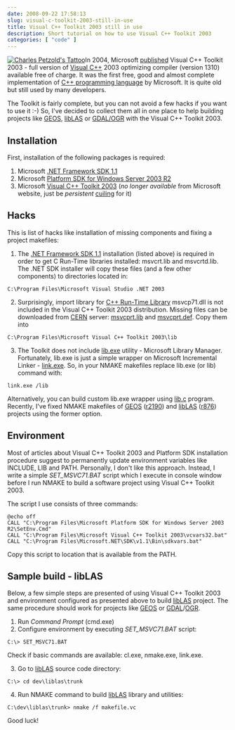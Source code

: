 ```yaml
---
date: 2008-09-22 17:58:13
slug: visual-c-toolkit-2003-still-in-use
title: Visual C++ Toolkit 2003 still in use
description: Short tutorial on how to use Visual C++ Toolkit 2003
categories: [ "code" ]
---
```


[![Charles Petzold's Tattoo](/images/logos/charles-petzold-tattoo.jpg)](http://www.charlespetzold.com/)In 2004, Microsoft
[published](http://blogs.msdn.com/brianjo/archive/2004/04/17/115335.aspx) Visual C++ Toolkit 2003 - full version of
[Visual C++](http://en.wikipedia.org/wiki/Visual_C++) 2003 optimizing compiler (version 1310) available free of charge.
It was the first free, good and almost complete implementation of [C++ programming language](http://en.wikipedia.org/wiki/C%2B%2B)
by Microsoft. It is quite old but still used by many developers.

The Toolkit is fairly complete, but you can not avoid a few hacks if you want to use it :-)
So, I've decided to collect them all in one place to help building projects like [GEOS](http://trac.osgeo.org/geos/),
[libLAS](http://liblas.org/) or [GDAL/OGR](http://www.gdal.org/) with the Visual C++ Toolkit 2003.

## Installation

First, installation of the following packages is required:

1. Microsoft [.NET Framework SDK 1.1](http://www.microsoft.com/downloads/details.aspx?familyid=9b3a2ca6-3647-4070-9f41-a333c6b9181d&displaylang=en)
2. Microsoft [Platform SDK for Windows Server 2003 R2](http://www.microsoft.com/downloads/details.aspx?familyid=A55B6B43-E24F-4EA3-A93E-40C0EC4F68E5&displaylang=en)
3. Microsoft [Visual C++ Toolkit 2003](http://msdn.microsoft.com/visualc/vctoolkit2003/) (_no longer available_ from Microsoft website, just be _persistent_ [cuiling](http://www.cuil.com/) for it)

## Hacks

This is list of hacks like installation of missing components and fixing a project makefiles:

1. The [.NET Framework SDK 1.1](http://www.microsoft.com/downloads/details.aspx?familyid=9b3a2ca6-3647-4070-9f41-a333c6b9181d&displaylang=en)
installation (listed above) is required in order to get C Run-Time libraries installed: msvcrt.lib and msvcrtd.lib.
The .NET SDK installer will copy these files (and a few other components) to directories located in:

```
C:\Program Files\Microsoft Visual Studio .NET 2003
```

2. Surprisingly, import library for [C++ Run-Time Library](http://msdn.microsoft.com/en-us/library/abx4dbyh(VS.80).aspx)
msvcp71.dll is not included in the Visual C++ Toolkit 2003 distribution. Missing files can be downloaded from
[CERN](http://root.cern.ch/root/Procedure/) server: [msvcprt.lib](http://root.cern.ch/root/Procedure/msvcprt.lib)
and [msvcprt.def](http://root.cern.ch/root/Procedure/msvcprt.def). Copy them into

```
C:\Program Files\Microsoft Visual C++ Toolkit 2003\lib
```

3. The Toolkit does not include [lib.exe](http://msdn.microsoft.com/en-us/library/7ykb2k5f(VS.71).aspx)
utility - Microsoft Library Manager. Fortunately, lib.exe is just a simple wrapper on Microsoft
Incremental Linker - [link.exe](http://msdn.microsoft.com/en-us/library/y0zzbyt4(VS.71).aspx).
So, in your NMAKE makefiles replace lib.exe (or lib) command with:


```
link.exe /lib
```

Alternatively, you can build custom lib.exe wrapper using
[lib.c](http://sapdb.2scale.net/maxdb-wiki/MS_C++_Toolkit#head-ccc72c032728f3e8df0f45339c4a4ea332c880b4) program.
Recently, I've fixed NMAKE makefiles of [GEOS](http://trac.osgeo.org/geos/)
([r2190](http://trac.osgeo.org/geos/changeset/2190)) and [libLAS](http://liblas.org/)
([r876](http://liblas.org/changeset/876)) projects using the former option.

## Environment

Most of articles about Visual C++ Toolkit 2003 and Platform SDK installation procedure suggest to permanently
update environment variables like INCLUDE, LIB and PATH. Personally, I don't like this approach.
Instead, I write a simple _SET_MSVC71.BAT_ script which I execute in console window before I run
NMAKE to build a software project using Visual C++ Toolkit 2003.


The script I use consists of three commands:


```
@echo off
CALL "C:\Program Files\Microsoft Platform SDK for Windows Server 2003 R2\SetEnv.Cmd"
CALL "C:\Program Files\Microsoft Visual C++ Toolkit 2003\vcvars32.bat"
CALL "C:\Program Files\Microsoft.NET\SDK\v1.1\Bin\sdkvars.bat"
```

Copy this script to location that is available from the PATH.

## Sample build - libLAS

Below, a few simple steps are presented of using Visual C++ Toolkit 2003 and environment
configured as presented above to build [libLAS](http://liblas.org/) project.
The same procedure should work for projects like [GEOS](http://trac.osgeo.org/geos/)
or [GDAL](http://www.gdal.org/)/[OGR](http://www.gdal.org/ogr/).

1. Run _Command Prompt_ (cmd.exe)
2. Configure environment by executing _SET_MSVC71.BAT_ script:

```
C:\> SET_MSVC71.BAT
```
Check if basic commands are available: cl.exe, nmake.exe, link.exe.

3. Go to [libLAS](http://liblas.org/svn/trunk/) source code directory:

```
C:\> cd dev\liblas\trunk
```

4. Run NMAKE command to build [libLAS](http://liblas.org/) library and utilities:

```
C:\dev\liblas\trunk> nmake /f makefile.vc
```

Good luck!
